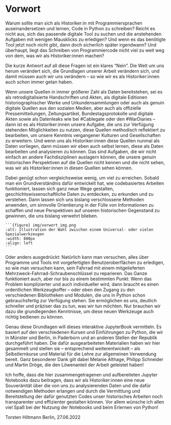 # Vorwort

Warum sollte man sich als Historiker:in mit Programmiersprachen auseinandersetzen und lernen, Code in Python zu schreiben? Reicht es nicht aus, sich das passende digitale Tool zu suchen und die anstehenden Aufgaben mit wenigen Mausklicks zu erledigen? Und wenn es das benötigte Tool jetzt noch nicht gibt, dann doch sicherlich später irgendwann? Und überhaupt, liegt das Schreiben von Programmiercode nicht viel zu weit weg von dem, was wir als Historiker:innen machen?

Die kurze Antwort auf all diese Fragen ist ein klares “Nein”. Die Welt um uns herum verändert sich, die Grundlagen unserer Arbeit verändern sich, und damit müssen auch wir uns verändern – so wie wir es als Historiker:innen auch schon immer getan haben.

Wenn unsere Quellen in immer größerer Zahl als Daten bereitstehen, sei es als retrodigitalisierte Handschriften und Akten, als digitale Editionen historiographischer Werke und Urkundensammlungen oder auch als genuin digitale Quellen aus den sozialen Medien, aber auch als offizielle Pressemitteilungen, Zeitungsartikel, Bundestagsprotokolle und digitale Akten sowie als Datenleaks wie bei #Cablegate oder den #WarDiaries – dann ist es als Historiker:innen unsere Aufgabe, die uns zur Verfügung stehenden Möglichkeiten zu nutzen, diese Quellen methodisch reflektiert zu bearbeiten, um unsere Kenntnis vergangener Kulturen und Gesellschaften zu erweitern. Und wenn uns als Historiker:innen diese Quellen nunmal als Daten vorliegen, dann müssen wir eben auch selbst lernen, diese als Daten bearbeiten und analysieren zu können. Das sind Aufgaben, die wir nicht einfach an andere Fachdisziplinen auslagern können, die unsere genuin historischen Perspektiven auf die Quellen nicht kennen und die nicht sehen, was wir als Historiker:innen in diesen Quellen sehen können.

Dabei genügt schon vergleichsweise wenig, um viel zu erreichen. Sobald man ein Grundverständnis dafür entwickelt hat, wie codebasiertes Arbeiten funktioniert, lassen sich ganz neue Wege gestalten, geschichtswissenschaftliche Daten zu entdecken, zu erkunden und zu verstehen. Dann lassen sich uns bislang verschlossene Methoden anwenden, um sinnvolle Orientierung in der Fülle von Informationen zu schaffen und neue Perspektiven auf unseren historischen Gegenstand zu gewinnen, die uns bislang verwehrt blieben.

````{div} full-width
```{figure} img/vorwort_img.png
:alt: Illustration der Wahl zwischen einem Universal- oder vielen Spezialwerkzeugen
:width: 800px
:align: left
```
````

Oder anders ausgedrückt: Natürlich kann man versuchen, alles über Programme und Tools mit vorgefertigten Benutzeroberflächen zu erledigen, so wie man versuchen kann, sein Fahrrad mit einem mitgelieferten Mehrzweck-Fahrrad-Schraubenschlüssel zu reparieren. Das Ganze funktioniert auch, aber nur bis zu einem bestimmten Punkt: Wenn das Problem komplizierter und auch individueller wird, dann braucht es einen ordentlichen Werkzeugkoffer – oder eben den Zugang zu den verschiedenen Bibliotheken und Modulen, die uns in Python schon gebrauchsfertig zur Verfügung stehen. Sie ermöglichen es uns, deutlich schneller und präziser das zu tun, was wir tun möchten. Nur brauchen wir dazu die grundlegenden Kenntnisse, um diese neuen Werkzeuge auch richtig bedienen zu können.

Genau diese Grundlagen will dieses interaktive JupyterBook vermitteln. Es basiert auf den verschiedenen Kursen und Einführungen zu Python, die wir in Münster und Berlin, in Paderborn und an anderen Stellen der Republik durchgeführt haben. Die dafür ausgearbeiteten Materialien haben wir hier gesammelt und stellen sie – entsprechend weiterentwickelt – als Selbstlernkurse und Material für die Lehre zur allgemeinen Verwendung bereit. Ganz besonderer Dank gilt dabei Melanie Althage, Philipp Schneider und Martin Dröge, die den Löwenanteil der Arbeit geleistet haben!

Ich hoffe, dass die hier zusammengetragenen und aufbereiteten Jupyter Notebooks dazu beitragen, dass wir als Historiker:innen eine neue Souveränität über die von uns zu analysierenden Daten und die dafür notwendigen Methoden erlangen und durch die Vermittlung und Bereitstellung der dafür genutzten Codes unser historisches Arbeiten noch transparenter und effizienter gestalten können. Vor allem wünsche ich allen viel Spaß bei der Nutzung der Notebooks und beim Erlernen von Python!

Torsten Hiltmann
Berlin, 27.06.2022
